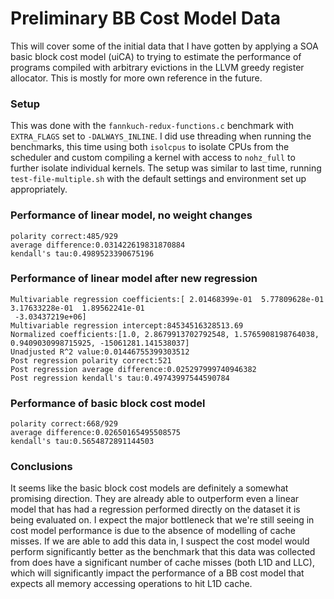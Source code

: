 # Preliminary BB Cost Model Data

This will cover some of the initial data that I have gotten by applying a SOA
basic block cost model (uiCA) to trying to estimate the performance of programs
compiled with arbitrary evictions in the LLVM greedy register allocator. This
is mostly for more own reference in the future.

### Setup

This was done with the `fannkuch-redux-functions.c` benchmark with `EXTRA_FLAGS`
set to `-DALWAYS_INLINE`. I did use threading when running the benchmarks, this
time using both `isolcpus` to isolate CPUs from the scheduler and custom compiling
a kernel with access to `nohz_full` to further isolate individual kernels.
The setup was similar to last time, running `test-file-multiple.sh` with the
default settings and environment set up appropriately.

### Performance of linear model, no weight changes

```
polarity correct:485/929
average difference:0.031422619831870884
kendall's tau:0.4989523390675196
```

### Performance of linear model after new regression

```
Multivariable regression coefficients:[ 2.01468399e-01  5.77809628e-01  3.17633228e-01  1.89562241e-01
 -3.03437219e+06]
Multivariable regression intercept:84534516328513.69
Normalized coefficients:[1.0, 2.8679913702792548, 1.5765908198764038, 0.9409030998715925, -15061281.141538037]
Unadjusted R^2 value:0.01446755399303512
Post regression polarity correct:521
Post regression average difference:0.025297999740946382
Post regression kendall's tau:0.49743997544590784
```

### Performance of basic block cost model

```
polarity correct:668/929
average difference:0.02650165495508575
kendall's tau:0.5654872891144503
```

### Conclusions

It seems like the basic block cost models are definitely a somewhat promising
direction. They are already able to outperform even a linear model that has
had a regression performed directly on the dataset it is being evaluated on.
I expect the major bottleneck that we're still seeing in cost model performance
is due to the absence of modelling of cache misses. If we are able to add
this data in, I suspect the cost model would perform significantly better as the
benchmark that this data was collected from does have a significant number of
cache misses (both L1D and LLC), which will significantly impact the performance
of a BB cost model that expects all memory accessing operations to hit L1D
cache.
